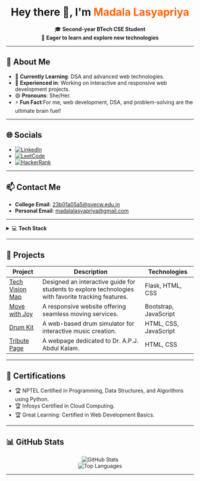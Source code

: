
<h1 align="center">Hey there 👋, I'm <span style="color:#ff6600;">Madala Lasyapriya</span></h1>

<p align="center">
🎓 <b>Second-year BTech CSE Student</b> <br>
🌱 <b>Eager to learn and explore new technologies</b>
</p>

---

## 🌟 **About Me**
- 🌱 **Currently Learning**: DSA and advanced web technologies.
- 🔭 **Experienced in**: Working on interactive and responsive web development projects.
- 😄 **Pronouns**: She/Her.
- ⚡ **Fun Fact**:For me, web development, DSA, and problem-solving are the ultimate brain fuel!
---

## 🌐 **Socials**
- [![LinkedIn](https://img.shields.io/badge/LinkedIn-0A66C2?style=for-the-badge&logo=linkedin&logoColor=white)]([https://linkedin.com/in/lasya-priya-madala-3493b1290](https://linkedin.com/in/lasya-priya-madala-3493b1290))
- [![LeetCode](https://img.shields.io/badge/LeetCode-FFA116?style=for-the-badge&logo=leetcode&logoColor=black)](https://leetcode.com/u/lasyapriya_4/)
- [![HackerRank](https://img.shields.io/badge/HackerRank-00EA64?style=for-the-badge&logo=hackerrank&logoColor=black)](https://www.hackerrank.com/profile/23b01a05a5)

---

## 📫 **Contact Me**
- **College Email**: [23b01a05a5@svecw.edu.in](mailto:23b01a05a5@svecw.edu.in)
- **Personal Email**: [madalalasyapriya@gmail.com](mailto:madalalasyapriya@gmail.com)


---

<details>
  <summary>💻 <strong>Tech Stack</strong></summary>
  <br />

  ### 🎯 **Programming Languages**
  <div>
    <a href="https://www.python.org/doc/" target="_blank">
      <img src="https://img.shields.io/badge/Python-3776AB?style=for-the-badge&logo=python&logoColor=white" alt="Python" />
    </a>
    <a href="https://en.cppreference.com/w/c" target="_blank">
      <img src="https://img.shields.io/badge/C-A8B9CC?style=for-the-badge&logo=c&logoColor=white" alt="C" />
    </a>
    <a href="https://docs.oracle.com/en/java/" target="_blank">
      <img src="https://img.shields.io/badge/Java-007396?style=for-the-badge&logo=java&logoColor=white" alt="Java" />
    </a>
  </div>
  <br />

  ### 🌐 **Web Development**
  <div>
    <a href="https://developer.mozilla.org/en-US/docs/Web/HTML" target="_blank">
      <img src="https://img.shields.io/badge/HTML5-E34F26?style=for-the-badge&logo=html5&logoColor=white" alt="HTML5" />
    </a>
    <a href="https://developer.mozilla.org/en-US/docs/Web/CSS" target="_blank">
      <img src="https://img.shields.io/badge/CSS3-1572B6?style=for-the-badge&logo=css3&logoColor=white" alt="CSS3" />
    </a>
    <a href="https://developer.mozilla.org/en-US/docs/Web/JavaScript" target="_blank">
      <img src="https://img.shields.io/badge/JavaScript-F7DF1E?style=for-the-badge&logo=javascript&logoColor=black" alt="JavaScript" />
    </a>
    <a href="https://getbootstrap.com/" target="_blank">
      <img src="https://img.shields.io/badge/Bootstrap-7952B3?style=for-the-badge&logo=bootstrap&logoColor=white" alt="Bootstrap" />
    </a>
    <a href="https://flask.palletsprojects.com/" target="_blank">
      <img src="https://img.shields.io/badge/Flask-000000?style=for-the-badge&logo=flask&logoColor=white" alt="Flask" />
    </a>
    <a href="https://nodejs.org/en/" target="_blank">
      <img src="https://img.shields.io/badge/Node.js-339933?style=for-the-badge&logo=node.js&logoColor=white" alt="Node.js" />
    </a>
    <a href="https://expressjs.com/" target="_blank">
      <img src="https://img.shields.io/badge/Express.js-000000?style=for-the-badge&logo=express&logoColor=white" alt="Express.js" />
    </a>
  </div>
  <br />

  ### 📂 **Database**
  <div>
    <a href="https://www.w3schools.com/sql/" target="_blank">
      <img src="https://img.shields.io/badge/SQL-4479A1?style=for-the-badge&logo=database&logoColor=white" alt="SQL" />
    </a>
    <a href="https://sqlite.org/docs.html" target="_blank">
      <img src="https://img.shields.io/badge/SQLite-003B57?style=for-the-badge&logo=sqlite&logoColor=white" alt="SQLite" />
    </a>
  </div>
  <br />

  ### ⚙️ **Technical Tools/Libraries**
  <div>
    <a href="https://visualstudio.microsoft.com/" target="_blank">
      <img src="https://img.shields.io/badge/Visual%20Studio-5C2D91?style=for-the-badge&logo=visual-studio&logoColor=white" alt="Visual Studio" />
    </a>
    <a href="https://git-scm.com/doc" target="_blank">
      <img src="https://img.shields.io/badge/Git-F05032?style=for-the-badge&logo=git&logoColor=white" alt="Git" />
    </a>
    <a href="https://docs.github.com/" target="_blank">
      <img src="https://img.shields.io/badge/GitHub-181717?style=for-the-badge&logo=github&logoColor=white" alt="GitHub" />
    </a>
    <a href="https://numpy.org/doc/" target="_blank">
      <img src="https://img.shields.io/badge/NumPy-013243?style=for-the-badge&logo=numpy&logoColor=white" alt="NumPy" />
    </a>
    <a href="https://matplotlib.org/stable/users/index.html" target="_blank">
      <img src="https://img.shields.io/badge/Matplotlib-0099cc?style=for-the-badge&logo=data&logoColor=white" alt="Matplotlib" />
    </a>
  </div>
</details>



---

## 🚀 **Projects**
| **Project**               | **Description**                                                                                   | **Technologies**         |
|---------------------------|---------------------------------------------------------------------------------------------------|--------------------------|
| [Tech Vision Map](https://github.com/lasyapriya42/Tech-Vision-Map)      | Designed an interactive guide for students to explore technologies with favorite tracking features. | Flask, HTML, CSS         |
| [Move with Joy](https://github.com/lasyapriya42/Move-with-Joy)        | A responsive website offering seamless moving services.                                           | Bootstrap, JavaScript    |
| [Drum Kit](https://github.com/lasyapriya42/Drum-kit)             | A web-based drum simulator for interactive music creation.                                        | HTML, CSS, JavaScript    |
| [Tribute Page](https://github.com/lasyapriya42/Tribute-page)         | A webpage dedicated to Dr. A.P.J. Abdul Kalam.                                                   | HTML, CSS                |

---

## 📜 **Certifications**
- 🏆 NPTEL Certified in Programming, Data Structures, and Algorithms using Python.
- 🏆 Infosys Certified in Cloud Computing.
- 🏆 Great Learning: Certified in Web Development Basics.

---

## 📊 **GitHub Stats**
<div align="center">
  <img src="https://github-readme-stats.vercel.app/api?username=lasyapriya42&show_icons=true&theme=radical" alt="GitHub Stats" />
  <br />
  <img src="https://github-readme-stats.vercel.app/api/top-langs/?username=lasyapriya42&layout=compact&theme=radical" alt="Top Languages" />
</div>

---


